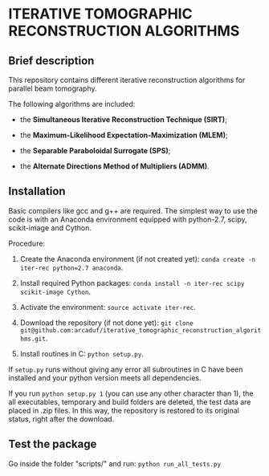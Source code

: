 ITERATIVE TOMOGRAPHIC RECONSTRUCTION ALGORITHMS
===============================================



##  Brief description
This repository contains different iterative reconstruction algorithms for 
parallel beam tomography.

The following algorithms are included:

* the **Simultaneous Iterative Reconstruction Technique (SIRT)**;

* the **Maximum-Likelihood Expectation-Maximization (MLEM)**;

* the **Separable Paraboloidal Surrogate (SPS)**;

* the **Alternate Directions Method of Multipliers (ADMM)**.



##  Installation
Basic compilers like gcc and g++ are required.
The simplest way to use the code is with an Anaconda environment equipped with
python-2.7, scipy, scikit-image and Cython.

Procedure:

1. Create the Anaconda environment (if not created yet): `conda create -n iter-rec python=2.7 anaconda`.

2. Install required Python packages: `conda install -n iter-rec scipy scikit-image Cython`.

3. Activate the environment: `source activate iter-rec`.

4. Download the repository (if not done yet): `git clone git@github.com:arcaduf/iterative_tomographic_reconstruction_algorithms.git`.
 
5. Install routines in C: `python setup.py`.

If `setup.py` runs without giving any error all subroutines in C have been installed and
your python version meets all dependencies.

If you run `python setup.py 1` (you can use any other character than 1), the 
all executables, temporary and build folders are deleted, the test data are 
placed in .zip files. In this way, the repository is restored to its original
status, right after the download.



##  Test the package
Go inside the folder "scripts/" and run: `python run_all_tests.py`

